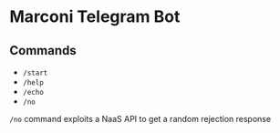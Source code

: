 # Marconi Telegram Bot

## Commands
- `/start`
- `/help` 
- `/echo`
- `/no`

`/no` command exploits a NaaS API to get a random rejection response